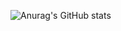 ![Anurag's GitHub stats](https://github-readme-stats.vercel.app/api?username=bbuucckkyy&show_icons=true&theme=radical)
